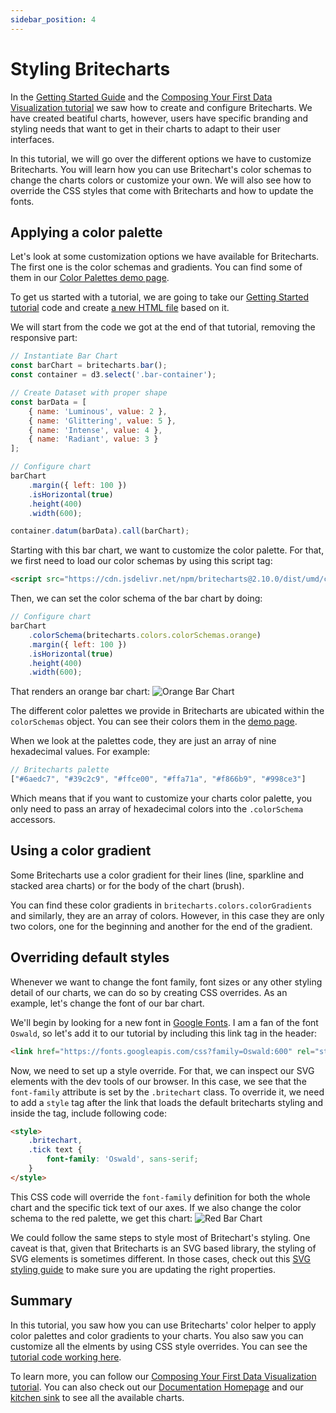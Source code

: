 ```yaml
---
sidebar_position: 4
---
```


# Styling Britecharts
In the [Getting Started Guide][gettingStarted] and the [Composing Your First Data Visualization tutorial][composingDataviz] we saw how to create and configure Britecharts. We have created beatiful charts, however, users have specific branding and styling needs that want to get in their charts to adapt to their user interfaces.

In this tutorial, we will go over the different options we have to customize Britecharts. You will learn how you can use Britechart's color schemas to change the charts colors or customize your own. We will also see how to override the CSS styles that come with Britecharts and how to update the fonts.

## Applying a color palette
Let's look at some customization options we have available for Britecharts. The first one is the color schemas and gradients. You can find some of them in our [Color Palettes demo page][colorPalettesDemo].

To get us started with a tutorial, we are going to take our [Getting Started tutorial][gettingStarted] code and create [a new HTML file][stylingBritechartsHTML] based on it.

We will start from the code we got at the end of that tutorial, removing the responsive part:
```js
// Instantiate Bar Chart
const barChart = britecharts.bar();
const container = d3.select('.bar-container');

// Create Dataset with proper shape
const barData = [
    { name: 'Luminous', value: 2 },
    { name: 'Glittering', value: 5 },
    { name: 'Intense', value: 4 },
    { name: 'Radiant', value: 3 }
];

// Configure chart
barChart
    .margin({ left: 100 })
    .isHorizontal(true)
    .height(400)
    .width(600);

container.datum(barData).call(barChart);
```

Starting with this bar chart, we want to customize the color palette. For that, we first need to load our color schemas by using this script tag:
```html
<script src="https://cdn.jsdelivr.net/npm/britecharts@2.10.0/dist/umd/colors.min.js"></script>
```

Then, we can set the color schema of the bar chart by doing:
```js
// Configure chart
barChart
    .colorSchema(britecharts.colors.colorSchemas.orange)
    .margin({ left: 100 })
    .isHorizontal(true)
    .height(400)
    .width(600);
```
That renders an orange bar chart:
![Orange Bar Chart][orangeBarChartImg]

The different color palettes we provide in Britecharts are ubicated within the `colorSchemas` object. You can see their colors them in the [demo page][colorPalettesDemo].

When we look at the palettes code, they are just an array of nine hexadecimal values. For example:
```js
// Britecharts palette
["#6aedc7", "#39c2c9", "#ffce00", "#ffa71a", "#f866b9", "#998ce3"]
```
Which means that if you want to customize your charts color palette, you only need to pass an array of hexadecimal colors into the `.colorSchema` accessors.

## Using a color gradient
Some Britecharts use a color gradient for their lines (line, sparkline and stacked area charts) or for the body of the chart (brush).

You can find these color gradients in `britecharts.colors.colorGradients` and similarly, they are an array of colors. However, in this case they are only two colors, one for the beginning and another for the end of the gradient.

## Overriding default styles
Whenever we want to change the font family, font sizes or any other styling detail of our charts, we can do so by creating CSS overrides. As an example, let's change the font of our bar chart.

We'll begin by looking for a new font in [Google Fonts][gFonts]. I am a fan of the font `Oswald`, so let's add it to our tutorial by including this link tag in the header:
```html
<link href="https://fonts.googleapis.com/css?family=Oswald:600" rel="stylesheet">
```
Now, we need to set up a style override. For that, we can inspect our SVG elements with the dev tools of our browser. In this case, we see that the `font-family` attribute is set by the `.britechart` class. To override it, we need to add a `style` tag after the link that loads the default britecharts styling and inside the tag, include following code:
```html
<style>
    .britechart,
    .tick text {
        font-family: 'Oswald', sans-serif;
    }
</style>
```
This CSS code will override the `font-family` definition for both the whole chart and the specific tick text of our axes. If we also change the color schema to the red palette, we get this chart:
![Red Bar Chart][redBarChartImg]

We could follow the same steps to style most of Britechart's styling. One caveat is that, given that Britecharts is an SVG based library, the styling of SVG elements is sometimes different. In those cases, check out this [SVG styling guide][svgReference] to make sure you are updating the right properties.

## Summary
In this tutorial, you saw how you can use Britecharts' color helper to apply color palettes and color gradients to your charts. You also saw you can customize all the elments by using CSS style overrides. You can see the [tutorial code working here][stylingBritechartsTutorial].

To learn more, you can follow our [Composing Your First Data Visualization tutorial][composingDataviz]. You can also check out our [Documentation Homepage][home] and our [kitchen sink][demos] to see all the available charts.

[home]: http://britecharts.github.io/britecharts/
[demos]: http://britecharts.github.io/britecharts/tutorial-kitchen-sink.html
[gettingStarted]: http://britecharts.github.io/britecharts/getting-started.html
[composingDataviz]: http://britecharts.github.io/britecharts/composing-dataviz.html
[colorPalettesDemo]: http://britecharts.github.io/britecharts/tutorial-color.html
[stylingBritechartsHTML]: https://github.com/britecharts/britecharts/blob/master/src/doc/html/tutorial-styling-britecharts.html
[stylingBritechartsTutorial]: http://britecharts.github.io/britecharts/tutorial-styling-britecharts.html
[orangeBarChartImg]: https://raw.githubusercontent.com/britecharts/britecharts/master/src/doc/images/tutorials/orange-bar-chart.png
[redBarChartImg]: https://raw.githubusercontent.com/britecharts/britecharts/master/src/doc/images/tutorials/red-bar-chart.png
[gFonts]: https://fonts.google.com/
[svgReference]: https://www.smashingmagazine.com/2014/11/styling-and-animating-svgs-with-css/
